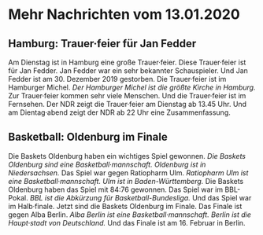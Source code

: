 # Mehr Nachrichten vom 13.01.2020


## Hamburg: Trauer·feier für Jan Fedder
Am Dienstag ist in Hamburg eine große Trauer·feier. Diese Trauer·feier ist für Jan Fedder. Jan Fedder war ein sehr bekannter Schauspieler. Und Jan Fedder ist am 30. Dezember 2019 gestorben. Die Trauer·feier ist im Hamburger Michel. 
*Der Hamburger Michel ist die größte Kirche in Hamburg.* Zur Trauer·feier kommen sehr viele Menschen. Und die Trauer·feier ist im Fernsehen. Der NDR zeigt die Trauer·feier am Dienstag ab 13.45 Uhr. Und am Dientag·abend zeigt der NDR ab 22 Uhr eine Zusammenfassung. 

## Basketball: Oldenburg im Finale
Die Baskets Oldenburg haben ein wichtiges Spiel gewonnen. 
*Die Baskets Oldenburg sind eine Basketball·mannschaft.* 
*Oldenburg ist in Niedersachsen.* Das Spiel war gegen Ratiopharm Ulm. 
*Ratiopharm Ulm ist eine Basketball·mannschaft.* 
*Ulm ist in Baden-Württemberg.* Die Baskets Oldenburg haben das Spiel mit 84:76 gewonnen. Das Spiel war im BBL-Pokal. 
*BBL ist die Abkürzung für Basketball-Bundesliga.* Und das Spiel war im Halb·finale. Jetzt sind die Baskets Oldenburg im Finale. Das Finale ist gegen Alba Berlin. 
*Alba Berlin ist eine Basketball·mannschaft.* 
*Berlin ist die Haupt·stadt von Deutschland.* Und das Finale ist am 16. Februar in Berlin. 
